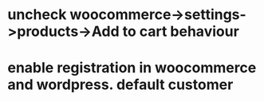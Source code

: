# uncheck woocommerce->settings->products->Add to cart behaviour
# enable registration in woocommerce and wordpress. default customer